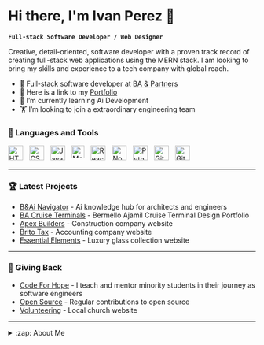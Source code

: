 # Hi there, I'm Ivan Perez 👋 

**`Full-stack Software Developer / Web Designer`**


Creative, detail-oriented, software developer with a proven track record of creating full-stack web applications using the MERN stack. I am looking to bring my skills and experience to a tech company with global reach.

- 🚢 Full-stack software developer at [BA & Partners](https://ba-cruise-facilities.netlify.app/)
- 🏅 Here is a link to my [Portfolio](https://iperez-dev.netlify.app/)
- 🌱 I’m currently learning Ai Development
- 🏋 I’m looking to join a extraordinary engineering team

### 🧰 Languages and Tools

<img align="left" alt="HTML" width="30px" style="padding-right:10px;" src="https://cdn.jsdelivr.net/gh/devicons/devicon/icons/html5/html5-plain.svg" />
<img align="left" alt="CSS" width="30px" style="padding-right:10px;" src="https://cdn.jsdelivr.net/gh/devicons/devicon/icons/css3/css3-plain.svg" />
<img align="left" alt="JavaScript" width="30px" style="padding-right:10px;" src="https://cdn.jsdelivr.net/gh/devicons/devicon/icons/javascript/javascript-plain.svg" />
<img align="left" alt="MongoDB" width="26px" src="https://cdn.jsdelivr.net/gh/devicons/devicon/icons/mongodb/mongodb-original.svg" style="padding-right:10px;" />
<img align="left" alt="React" width="30px" style="padding-right:10px;" src="https://cdn.jsdelivr.net/gh/devicons/devicon/icons/react/react-original.svg" />
<img align="left" alt="NodeJS" width="30px" style="padding-right:10px;" src="https://cdn.jsdelivr.net/gh/devicons/devicon/icons/nodejs/nodejs-original.svg" />
<img align="left" alt="Python" width="30px" style="padding-right:10px;" src="https://cdn.jsdelivr.net/gh/devicons/devicon/icons/python/python-plain.svg" />
<img align="left" alt="Git" width="30px" style="padding-right:10px;" src="https://cdn.jsdelivr.net/gh/devicons/devicon/icons/git/git-original.svg" />
<img align="left" alt="GitHub" width="30px" style="padding-right:10px;" src="https://user-images.githubusercontent.com/3369400/139447912-e0f43f33-6d9f-45f8-be46-2df5bbc91289.png"  />
<br />
<br />

---

### 🏆 Latest Projects

<!-- LATEST-PROJECT-LIST:START -->
- [B&Ai Navigator](https://ba-ai.netlify.app/) - Ai knowledge hub for architects and engineers 
- [BA Cruise Terminals](https://ba-cruise-facilities.netlify.app/) - Bermello Ajamil Cruise Terminal Design Portfolio 
- [Apex Builders](https://apex-builders.netlify.app/) - Construction company website 
- [Brito Tax](https://brito-tax.netlify.app/) - Accounting company website 
- [Essential Elements](https://essentialelements.netlify.app/) - Luxury glass collection website 
<!-- LATEST-PROJECT-LIST:END -->

---

### 🏅 Giving Back

<!-- LATEST-PROJECT-LIST:START -->
- [Code For Hope](#) - I teach and mentor minority students in their journey as software engineers
- [Open Source](#) - Regular contributions to open source 
- [Volunteering](#) - Local church website
<!-- LATEST-PROJECT-LIST:END -->
---

<details>
  <summary>:zap: About Me</summary>
  
<!--START_SECTION:activity-->

1. 🗣 Experienced software developer with a focus on:
   - MongoDB
   - Express
   - React
   - NodeJS
   - JavaScript
   - Tailwind
   - CSS
   - HTML
   - 
2. 💪 Ai experience at BA & Partners:
   - Develop AI software to automate internal company processes using Langchain, Python, and web APIs.
   - Assist architects and engineers with the integration of AI software into their practices.
   - 
3. ❗ Ten years of web design experience:
   - SEO
   - WordPress
   - Figma
   - Photoshop
   - and others
   - 
4. ❗ Founder of Code for Hope:
   - I teach and mentor minority students in their journey as software engineers. We learn in-demand tech skills such as HTML, CSS, JavaScript, MongoDB, Express, React, NodeJS, GitHub, and others.
   - Organize our weekly meetup group where we discuss relevant tech topics and current projects.
<!--END_SECTION:activity-->

</details>
